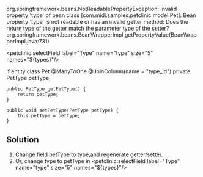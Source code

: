 org.springframework.beans.NotReadablePropertyException: Invalid property 'type' of bean class [com.midi.samples.petclinic.model.Pet]: Bean property 'type' is not readable or has an invalid getter method: Does the return type of the getter match the parameter type of the setter?
	org.springframework.beans.BeanWrapperImpl.getPropertyValue(BeanWrapperImpl.java:731)
	

<petclinic:selectField label="Type" name="type" size="5" names="${types}"/>

if entity class Pet
	@ManyToOne
	@JoinColumn(name = "type_id")
	private PetType petType;
	
	public PetType getPetType() {
		return petType;
	}

	public void setPetType(PetType petType) {
		this.petType = petType;
	}

Solution
--------
1. Change field petType to type,and regenerate getter/setter.
2. Or, 	change type to petType in <petclinic:selectField label="Type" name="type" size="5" names="${types}"/>